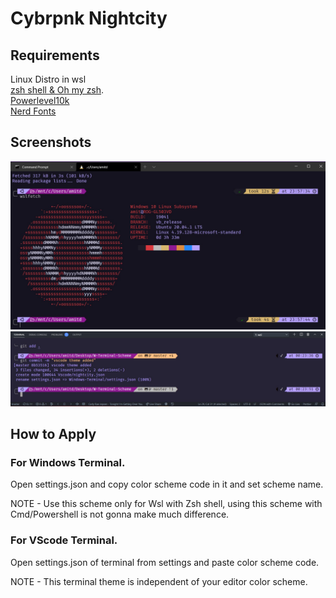 # Cybrpnk Nightcity

## Requirements

Linux Distro in wsl <br>
[zsh shell & Oh my zsh](https://github.com/ohmyzsh/ohmyzsh).<br>
[Powerlevel10k](https://github.com/romkatv/powerlevel10k)<br>
[Nerd Fonts](https://github.com/ryanoasis/nerd-fonts)

## Screenshots

<img src = /screenshots/Wnightcity.jpg><br>
<img src = /screenshots/Vnightcity.jpg><br>

## How to Apply

### For Windows Terminal.

Open settings.json and copy color scheme code in it and set scheme name.<br>

NOTE - Use this scheme only for Wsl with Zsh shell, using this scheme with Cmd/Powershell is not gonna make much difference.

### For VScode Terminal.

Open settings.json of terminal from settings and paste color scheme code.<br>

NOTE - This terminal theme is independent of your editor color scheme.
